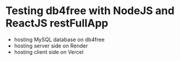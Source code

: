 # Testing db4free with NodeJS and ReactJS restFullApp

- hosting MySQL database on db4free
- hosting server side on Render
- hosting client side on Vercel